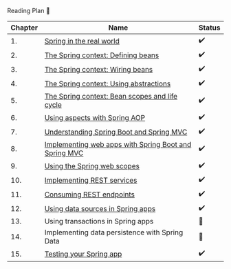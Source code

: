 Reading Plan 📘

|Chapter| Name                                                                                                                                                                                                                                                             |Status|
|--|------------------------------------------------------------------------------------------------------------------------------------------------------------------------------------------------------------------------------------------------------------------|--------|
|1.| [Spring in the real world](https://github.com/Urunov/Interview-Preparation-WAY/blob/master/Books/Spring/SpringCore/SpringStartHere/recource/Chapter-1.%20Spring%20in%20the%20Real%20World.pdf)                                                                   |✔️|
|2.| [The Spring context: Defining beans](https://github.com/Urunov/Interview-Preparation-WAY/blob/master/Books/Spring/SpringCore/SpringStartHere/recource/Chapter-2.%20The%20Spring%20Сontext_Defining%20Beans.pdf)                                                  |✔️|
|3.| [The Spring context: Wiring beans	](https://github.com/Urunov/Interview-Preparation-WAY/blob/master/Books/Spring/SpringCore/SpringStartHere/recource/Chapter-3.%20The%20Spring%20context%20Wiring%20beans.pdf)                                                   |✔️|
|4.| [The Spring context: Using abstractions](https://github.com/Urunov/Interview-Preparation-WAY/blob/master/Books/Spring/SpringCore/SpringStartHere/recource/Chapter-4.%20Spring%20context%20Using%20abstractions.pdf)                                              |✔️|
|5.| [The Spring context: Bean scopes and life cycle](https://github.com/Urunov/Interview-Preparation-WAY/blob/master/Books/Spring/SpringCore/SpringStartHere/recource/Chapter-5.%20The%20Spring%20context_Bean%20scopes%20and%20life%20cycle.pdf)                    |✔️|
|6.| [Using aspects with Spring AOP](https://github.com/Urunov/Interview-Preparation-WAY/blob/master/Books/Spring/SpringCore/SpringStartHere/recource/Chapter-6.%20Using%20aspects%20with%20Spring%20AOP.pdf)                                                         |✔️|
|7.| [Understanding Spring Boot and Spring MVC](https://github.com/Urunov/Interview-Preparation-WAY/blob/master/Books/Spring/SpringCore/SpringStartHere/recource/Chapter-7.%20Understanding%20Spring%20Boot%20and%20Spring%20MVC.pdf)                                 |✔️|
|8.| [Implementing web apps with Spring Boot and Spring MVC](https://github.com/Urunov/Interview-Preparation-WAY/blob/master/Books/Spring/SpringCore/SpringStartHere/recource/Chapter-8.%20Implementing%20web%20apps%20with%20Spring%20Boot%20and%20Spring%20MVC.pdf) |✔️|
|9.| [Using the Spring web scopes](https://github.com/Urunov/Interview-Preparation-WAY/blob/master/Books/Spring/SpringCore/SpringStartHere/recource/Chapter-9.%20Using%20the%20Spring%20web%20scopes.pdf)                                                             |✔️|
|10.| [Implementing REST services](https://github.com/Urunov/Interview-Preparation-WAY/blob/master/Books/Spring/SpringCore/SpringStartHere/recource/Chapter-10.%20Implementing%20REST%20Services.pdf)                                                                  |✔️|
|11.| [Consuming REST endpoints](https://github.com/Urunov/Interview-Preparation-WAY/blob/master/Books/Spring/SpringCore/SpringStartHere/recource/Chapter-11.%20Consuming%20REST%20Endpoints.pdf)                                                                      |✔️|
|12.| [Using data sources in Spring apps](https://github.com/Urunov/Interview-Preparation-WAY/blob/master/Books/Spring/SpringCore/SpringStartHere/recource/Chapter-12.%20Using%20data%20sources%20in%20Spring%20apps.pdf)                                              |✔️|
|13.| Using transactions in Spring apps                                                                                                                                                                                                                                |📖|
|14.| Implementing data persistence with Spring Data                                                                                                                                                                                                                   |📖|
|15.| [Testing your Spring app](https://github.com/Urunov/Interview-Preparation-WAY/blob/master/Books/Spring/SpringCore/SpringStartHere/recource/Chapter-15.%20Testing%20your%20Spring%20app.pdf)                                                                      |✔️|
